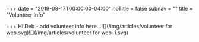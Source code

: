 +++
date = "2019-08-17T00:00:00-04:00"
noTitle = false
subnav = ""
title = "Volunteer Info"

+++
Hi Deb - add volunteer info here...![](/img/articles/volunteer for web.svg)![](/img/articles/volunteer for web-1.svg)